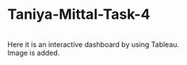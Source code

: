 # Taniya-Mittal-Task-4
<br>
Here it is an interactive dashboard by using Tableau.
<br>
Image is added.
